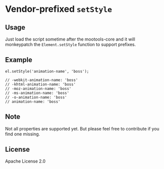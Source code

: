 Vendor-prefixed `setStyle`
==========================


## Usage

Just load the script sometime after the mootools-core and it will
monkeypatch the `Element.setStyle` function to support prefixes.


## Example

    el.setStyle('animation-name', 'boss');

    // -webkit-animation-name: 'boss'
    // -khtml-animation-name: 'boss'
    // -moz-animation-name: 'boss'
    // -ms-animation-name: 'boss'
    // -o-animation-name: 'boss'
    // animation-name: 'boss'


## Note

Not all properties are supported yet. But please feel free to contribute if
you find one missing.


## License

Apache License 2.0

